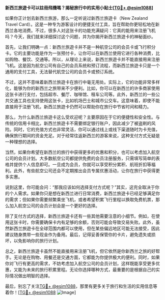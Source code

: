 **新西兰旅遊卡可以註冊飛機嗎？揭秘旅行中的实用小贴士[[TG💪+ @esim1088](https://t.me/s/esim1088)]**

如果你正计划去新西兰旅游，那么一定听说过新西兰旅遊卡（New Zealand Travel Card）。这是一种专为游客设计的便捷支付工具，旨在帮助你更轻松地在新西兰各地消费。不过，很多人对这张卡的功能充满疑问：它真的能用来注册飞机吗？今天，我们就来详细探讨这个问题，并为你揭开新西兰旅遊卡的神秘面纱。

首先，让我们明确一点：新西兰旅遊卡并不是一种航空公司的会员卡或飞行积分卡。它的主要功能是作为一张预付卡，让你可以在新西兰使用它进行各种消费，比如购物、餐饮、交通等。所以，从理论上来说，新西兰旅遊卡并不能直接用来注册飞机。这是因为航空公司有自己的会员系统和预订流程，而新西兰旅遊卡只是一个通用的支付工具，无法替代航空公司的会员卡或预订系统。

不过，这并不意味着新西兰旅遊卡在旅行中毫无用处。实际上，它的功能非常多样化，能够为你的新西兰之旅带来不少便利。比如，你可以在新西兰的许多商家使用这张卡进行支付，包括超市、餐厅、咖啡馆、租车公司等。此外，新西兰的一些公共交通工具也支持使用这张卡，比如机场巴士和城市公交车。这意味着，即使不能直接用于注册飞机，新西兰旅遊卡仍然可以帮助你在旅行中节省时间和精力。

那么，为什么新西兰旅遊卡这么受欢迎呢？主要原因在于它的便捷性和安全性。与传统的信用卡相比，新西兰旅遊卡不需要绑定银行账户，因此减少了被盗刷的风险。同时，它的充值方式也非常灵活，你可以通过线上或线下渠道随时为卡充值，确保旅行期间的资金充足。对于经常往返新西兰的游客来说，这种支付方式无疑是一种理想的选择。

当然，如果你希望在新西兰的旅行中获得更多的优惠和积分，也可以考虑加入航空公司的会员计划。大多数航空公司都提供免费的会员注册服务，只需填写简单的表格并提供个人信息即可。一旦成为会员，你就可以享受积分累积、航班折扣等福利。此外，有些航空公司还会不定期推出会员专属优惠活动，让你在旅行中获得更多实惠。

说到这里，你可能会问：“那我应该如何选择支付方式呢？”其实，这完全取决于你的个人需求。如果你只是想在新西兰进行日常消费，新西兰旅遊卡已经足够满足你的需求；但如果你需要频繁乘坐飞机，或者希望积累飞行里程以换取免费机票，那么加入航空公司的会员计划会是一个更好的选择。

除了支付方式的选择，新西兰旅遊卡还有一些其他需要注意的小细节。例如，在使用这张卡时，你需要确保卡内有足够的余额，否则可能会导致交易失败。此外，虽然新西兰旅遊卡在全球范围内都可以使用，但在某些偏远地区可能无法接受，因此建议随身携带一些现金作为备用。最后，记得妥善保管你的卡片，避免遗失或损坏，以免影响你的旅行计划。

总之，新西兰旅遊卡虽然不能直接用来注册飞机，但它依然是你新西兰之旅的好帮手。无论是在购物、用餐还是交通方面，它都能为你提供极大的便利。同时，如果你对飞行有更高的需求，不妨考虑加入航空公司的会员计划，这样既能享受更多优惠，又能为未来的旅行积累里程。无论你选择哪种方式，最重要的是根据自己的实际情况做出明智的选择。

最后，别忘了关注[TG💪+ @esim1088](https://t.me/s/esim1088)，那里有更多关于旅行和生活的实用信息等着你！[[TG💪+ @esim1088](https://t.me/s/esim1088) ![Image](https://i.postimg.cc/4NQfJmqS/Snipaste-2025-05-13-00-14-12.png)]
